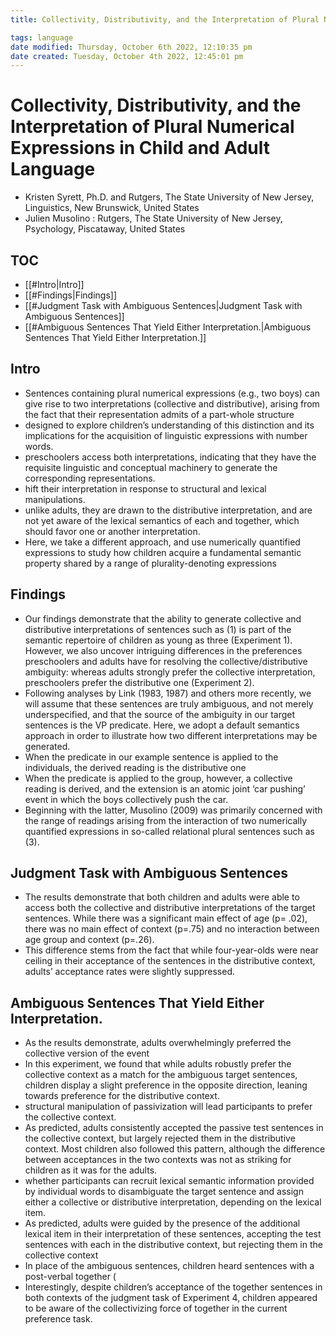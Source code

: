 ```yaml
---
title: Collectivity, Distributivity, and the Interpretation of Plural Numerical Expressions in Child and Adult Language

tags: language 
date modified: Thursday, October 6th 2022, 12:10:35 pm
date created: Tuesday, October 4th 2022, 12:45:01 pm
---
```


# Collectivity, Distributivity, and the Interpretation of Plural Numerical Expressions in Child and Adult Language
- Kristen Syrett, Ph.D. and Rutgers, The State University of New Jersey, Linguistics, New Brunswick, United States
- Julien Musolino : Rutgers, The State University of New Jersey, Psychology, Piscataway, United States

## TOC
- [[#Intro|Intro]]
- [[#Findings|Findings]]
- [[#Judgment Task with Ambiguous Sentences|Judgment Task with Ambiguous Sentences]]
- [[#Ambiguous Sentences That Yield Either Interpretation.|Ambiguous Sentences That Yield Either Interpretation.]]

## Intro
- Sentences containing plural numerical expressions (e.g., two boys) can give rise to two interpretations (collective and distributive), arising from the fact that their representation admits of a part-whole structure
- designed to explore children’s understanding of this distinction and its implications for the acquisition of linguistic expressions with number words.
- preschoolers access both interpretations, indicating that they have the requisite linguistic and conceptual machinery to generate the corresponding representations.
- hift their interpretation in response to structural and lexical manipulations.
- unlike adults, they are drawn to the distributive interpretation, and are not yet aware of the lexical semantics of each and together, which should favor one or another interpretation.
- Here, we take a different approach, and use numerically quantified expressions to study how children acquire a fundamental semantic property shared by a range of plurality-denoting expressions

## Findings
- Our findings demonstrate that the ability to generate collective and distributive interpretations of sentences such as (1) is part of the semantic repertoire of children as young as three (Experiment 1). However, we also uncover intriguing differences in the preferences preschoolers and adults have for resolving the collective/distributive ambiguity: whereas adults strongly prefer the collective interpretation, preschoolers prefer the distributive one (Experiment 2).
- Following analyses by Link (1983, 1987) and others more recently, we will assume that these sentences are truly ambiguous, and not merely underspecified, and that the source of the ambiguity in our target sentences is the VP predicate. Here, we adopt a default semantics approach in order to illustrate how two different interpretations may be generated.
- When the predicate in our example sentence is applied to the individuals, the derived reading is the distributive one
- When the predicate is applied to the group, however, a collective reading is derived, and the extension is an atomic joint ‘car pushing’ event in which the boys collectively push the car.
- Beginning with the latter, Musolino (2009) was primarily concerned with the range of readings arising from the interaction of two numerically quantified expressions in so-called relational plural sentences such as (3).

## Judgment Task with Ambiguous Sentences
- The results demonstrate that both children and adults were able to access both the collective and distributive interpretations of the target sentences. While there was a significant main effect of age (p= .02), there was no main effect of context (p=.75) and no interaction between age group and context (p=.26).
- This difference stems from the fact that while four-year-olds were near ceiling in their acceptance of the sentences in the distributive context, adults’ acceptance rates were slightly suppressed.

## Ambiguous Sentences That Yield Either Interpretation.
- As the results demonstrate, adults overwhelmingly preferred the collective version of the event
- In this experiment, we found that while adults robustly prefer the collective context as a match for the ambiguous target sentences, children display a slight preference in the opposite direction, leaning towards preference for the distributive context.
- structural manipulation of passivization will lead participants to prefer the collective context.
- As predicted, adults consistently accepted the passive test sentences in the collective context, but largely rejected them in the distributive context. Most children also followed this pattern, although the difference between acceptances in the two contexts was not as striking for children as it was for the adults.
- whether participants can recruit lexical semantic information provided by individual words to disambiguate the target sentence and assign either a collective or distributive interpretation, depending on the lexical item.
- As predicted, adults were guided by the presence of the additional lexical item in their interpretation of these sentences, accepting the test sentences with each in the distributive context, but rejecting them in the collective context
- In place of the ambiguous sentences, children heard sentences with a post-verbal together (
- Interestingly, despite children’s acceptance of the together sentences in both contexts of the judgment task of Experiment 4, children appeared to be aware of the collectivizing force of together in the current preference task.

